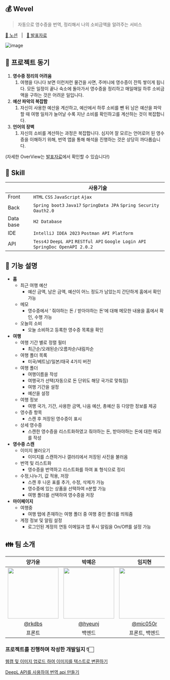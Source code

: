 ## 💰 Wevel
> 자동으로 영수증을 번역, 정리해서 나의 소비금액을 알려주는 서비스
<div align="left">
  <p>
    <a href="https://ink-sidewalk-86e.notion.site/8e1c32479fd74e1e8dbb457a588f51fa?v=d4fc5767eef2459c8b3b47eda48756bc&pvs=4">📘 노션</a>
    &nbsp; | &nbsp; 
    <a href="https://github.com/23JGP/.github/blob/main/reference/Wevel_%E3%82%AD%E3%83%A5%E3%83%BC%E3%83%86%E3%82%A3%E3%83%83%E3%83%94%E3%83%B3%E3%82%B0%E7%99%BA%E8%A1%A8%E8%B3%87%E6%96%99_.pdf">📌 발표자료</a>
  </p>
</div>

![image](https://github.com/23JGP/.github/assets/103114387/32e3209b-b602-458f-b20d-e7f2f7e0f8c5)

## **🚀 프로젝트 동기**
1. **영수증 정리의 어려움**
    1. 여행을 다니다 보면 이런저런 물건을 사면, 주머니에 영수증이 잔뜩 쌓이게 됩니다. 모든 일정이 끝나 숙소에 돌아가서 영수증을 정리하고 매일매일 하루 소비금액을 구하는 것은 어려운 일입니다.
2. **예산 파악의 복잡함**
    1. 자신이 사용한 예산을 계산하고, 예산에서 하루 소비를 뺀 뒤 남은 예산을 파악할 때 여행 일차가 늘어날 수록 지난 소비를 확인하고를 계산하는 것이 복잡합니다.
3. **언어의 장벽** 
    1. 자신의 소비를 계산하는 과정은 복잡합니다. 심지어 잘 모르는 언어로어 된 영수증을 이해하기 위해, 번역 앱을 통해 해석을 진행하는 것은 상당히 까다롭습니다.

(자세한 OverView는 [발표자료](https://github.com/23JGP/.github/blob/main/reference/Wevel_%E3%82%AD%E3%83%A5%E3%83%BC%E3%83%86%E3%82%A3%E3%83%83%E3%83%94%E3%83%B3%E3%82%B0%E7%99%BA%E8%A1%A8%E8%B3%87%E6%96%99_.pdf)에서 확인할 수 있습니다!)

## 📝 Skill


|  | 사용기술 |
| --- | --- |
| Front | `HTML` `CSS` `JavaScript` `Ajax`  |
| Back | `Spring boot3` `Java17` `SpringData JPA` `Spring Security Oauth2.0` |
| Data base  | `H2 Database` |
| IDE | `IntelliJ IDEA 2023` `Postman API Platform` |
| API | `Tess4J` `DeepL API` `RESTful API` `Google Login API` `SpringDoc OpenAPI 2.0.2` |

## 📜 기능 설명
- **홈**
    - 최근 여행 예산
        - 예산 금액, 남은 금액, 예산이 어느 정도가 남았는지 간단하게 홈에서 확인 가능
    - 메모
        - 영수증에서 ‘ 줘야하는 돈 / 받아야하는 돈’에 대해 메모한 내용을 홈에서 확인, 수행 가능
    - 오늘의 소비
        - 오늘 소비하고 등록한 영수증 목록을 확인
- **여행**
    - 여행 기간 별로 정렬 필터
        - 최근순/오래된순/오름차순/내림차순
    - 여행 폴더 목록
        - 미국/베트남/일본/태국 4가지 버전
    - 여행 폴더
        - 여행이름을 작성
        - 여행국가 선택(자동으로 돈 단위도 해당 국가로 맞춰짐)
        - 여행 기간을 설정
        - 예산을 설정
    - 여행 정보
        - 여행 국가, 기간, 사용한 금액, 나음 예산, 총예산 등 다양한 정보를 제공
    - 영수증 항목
        - 스캔 후 저장된 영수증이 표시
    - 상세 영수증
        - 스캔한 영수증을 리스트화하였고 줘야하는 돈, 받아야하는 돈에 대한 메모를 작성
- **영수증 스캔**
    - 이미지 불러오기
        - 이미지를 스캔하거나 갤러리에서 저장된 사진을 불러옴
    - 번역 및 리스트화
        - 영수증을 번역하고 리스트화를 하여 표 형식으로 정리
    - 수정,나누기, 값 적용, 저장
        - 스캔 후 나온 표를 추가, 수정, 삭제가 가능
        - 영수증에 있는 상품을 선택하여 n분할 가능
        - 여행 폴더를 선택하여 영수증을 저장
- **마이페이지**
    - 여행중
        - 여행 탭에 존재하는 여행 폴더 중 여행 중인 폴더를 띄워줌
    - 계정 정보 및 알림 설정
        - 로그인된 계정의 연동 이메일과 앱 푸시 알림을 On/Off를 설정 가능


## 👪 팀 소개

| 양가윤 | 박예은 | 임지현 | 황채원 |                                                                                                        
| :-----------: | :-------------: | :-------------: | :-------------: | 
|   <img width="160px" src="" />    | <img width="160px" src="" /> | <img width="160px" src="" /> | <img width="160px" src="" /> | <img width="160px" src="" /> |
|   [@rkdbs](https://github.com/rkdbs)   |    [@hyeunj](https://github.com/orgs/23JGP/people/hyeunj)  |  [@mic050r](https://github.com/mic050r)  |  [@Chae-won]()  |
| 프론트 | 백엔드 | 프론트, 백엔드 | 디자인 | 


### **프로젝트를 진행하며 작성한 개발일지 👇🏻**

[웹캠 및 이미지 업로드 하여 이미지를 텍스트로 변환하기](https://velog.io/@mic050r/html웹캠-및-이미지-업로드-하여-이미지를-텍스트로-변환하기)

[DeepL API를 사용하여 번역 api 만들기](https://velog.io/@mic050r/Spring-DeepL-API를-사용하여-번역-api-만들기)
